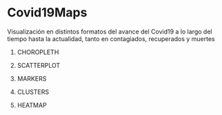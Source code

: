 # Covid19Maps
Visualización en distintos formatos del avance del Covid19 a lo largo del tiempo hasta la actualidad, tanto en contagiados, recuperados y muertes
1) CHOROPLETH

2) SCATTERPLOT

3) MARKERS

4) CLUSTERS

5) HEATMAP

